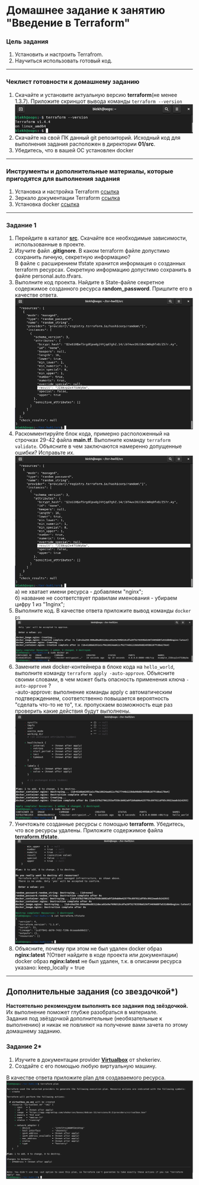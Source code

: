 # Домашнее задание к занятию "Введение в Terraform"

### Цель задания

1. Установить и настроить Terrafrom.
2. Научиться использовать готовый код.

------

### Чеклист готовности к домашнему заданию

1. Скачайте и установите актуальную версию **terraform**(не менее 1.3.7). Приложите скриншот вывода команды ```terraform --version```  
![img](https://github.com/juls-blekh/-virt-homeworks/blob/main/ter-homeworks01/img/t-version.png)
2. Скачайте на свой ПК данный git репозиторий. Исходный код для выполнения задания расположен в директории **01/src**.
3. Убедитесь, что в вашей ОС установлен docker

------

### Инструменты и дополнительные материалы, которые пригодятся для выполнения задания

1. Установка и настройка Terraform  [ссылка](https://cloud.yandex.ru/docs/tutorials/infrastructure-management/terraform-quickstart#from-yc-mirror)
2. Зеркало документации Terraform  [ссылка](https://registry.tfpla.net/browse/providers) 
3. Установка docker [ссылка](https://docs.docker.com/engine/install/ubuntu/) 
------

### Задание 1

1. Перейдите в каталог [**src**](https://github.com/netology-code/ter-homeworks/tree/main/01/src). Скачайте все необходимые зависимости, использованные в проекте. 
2. Изучите файл **.gitignore**. В каком terraform файле допустимо сохранить личную, секретную информацию?  
В файле с расширением tfstate хранится информация о созданных terraform ресурсах. Секретную информацию допустимо сохранить в файле personal.auto.tfvars.
3. Выполните код проекта. Найдите  в State-файле секретное содержимое созданного ресурса **random_password**. Пришлите его в качестве ответа.  
![img](https://github.com/juls-blekh/-virt-homeworks/blob/main/ter-homeworks01/img/result.png)
4. Раскомментируйте блок кода, примерно расположенный на строчках 29-42 файла **main.tf**.
Выполните команду ```terraform validate```. Объясните в чем заключаются намеренно допущенные ошибки? Исправьте их.  
![img](https://github.com/juls-blekh/-virt-homeworks/blob/main/ter-homeworks01/img/result.png)  
а) не хватает имени ресурса - добавляем "nginx";    
б) название не соответствует правилам именования - убираем цифру 1 из "1nginx";    
5. Выполните код. В качестве ответа приложите вывод команды ```docker ps```  
![img](https://github.com/juls-blekh/-virt-homeworks/blob/main/ter-homeworks01/img/docker-ps.png)
6. Замените имя docker-контейнера в блоке кода на ```hello_world```, выполните команду ```terraform apply -auto-approve```.
Объясните своими словами, в чем может быть опасность применения ключа  ```-auto-approve``` ?   
-auto-approve: выполнение команды apply с автоматическим подтверждением, соответственно повышается вероятность "сделать что-то не то", т.к. пропускаем возможность еще раз проверить какие действия будут выполнены.
![img](https://github.com/juls-blekh/-virt-homeworks/blob/main/ter-homeworks01/img/rename-container.png)
8. Уничтожьте созданные ресурсы с помощью **terraform**. Убедитесь, что все ресурсы удалены. Приложите содержимое файла **terraform.tfstate**.  
![img](https://github.com/juls-blekh/-virt-homeworks/blob/main/ter-homeworks01/img/destroy.png)
9. Объясните, почему при этом не был удален docker образ **nginx:latest** ?(Ответ найдите в коде проекта или документации)  
docker образ **nginx:latest** не был удален, т.к. в описании ресурса указано: keep_locally = true


------

## Дополнительные задания (со звездочкой*)

**Настоятельно рекомендуем выполнять все задания под звёздочкой.**   Их выполнение поможет глубже разобраться в материале.   
Задания под звёздочкой дополнительные (необязательные к выполнению) и никак не повлияют на получение вами зачета по этому домашнему заданию. 

### Задание 2*

1. Изучите в документации provider [**Virtualbox**](https://registry.tfpla.net/providers/shekeriev/virtualbox/latest/docs/overview/index) от 
shekeriev.
2. Создайте с его помощью любую виртуальную машину.

В качестве ответа приложите plan для создаваемого ресурса.  
![img](https://github.com/juls-blekh/-virt-homeworks/blob/main/ter-homeworks01/img/vm-plan.png)
